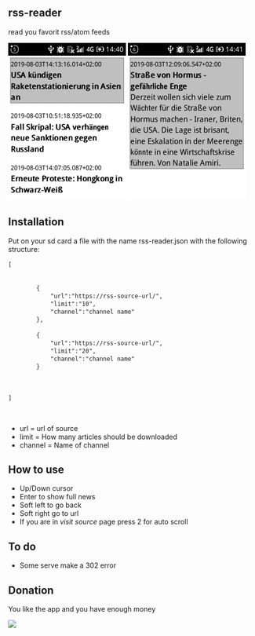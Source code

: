 ## rss-reader

read you favorit rss/atom feeds

![image-1](/images/image-1.png)
![image-2](/images/image-2.png)

## Installation

Put on your sd card a file with the name rss-reader.json with the following structure:


```
[
	
		
		{
			"url":"https://rss-source-url/",
			"limit":"10",
			"channel":"channel name"
		},

		{
			"url":"https://rss-source-url/",
			"limit":"20",
			"channel":"channel name"
		}

	
	
]



```
+ url = url of source
+ limit = How many articles should be downloaded
+ channel = Name of channel


## How to use

+ Up/Down cursor
+ Enter to show full news
+ Soft left to go back 
+ Soft right go to url
+ If you are in *visit source* page press 2 for auto scroll

## To do

+ Some serve make a 302 error

## Donation

You like the app and you have enough money

[![](https://www.paypalobjects.com/en_US/i/btn/btn_donateCC_LG.gif)](https://www.paypal.com/cgi-bin/webscr?cmd=_s-xclick&hosted_button_id=Q8QLA8CNMWAWG)


